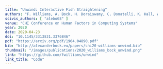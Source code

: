 ```yaml
---
title: "Unwind: Interactive Fish Straightening"
authors: "F. Williams, A. Bock, H. Doraiswamy, C. Donatelli, K. Hall, A. Summers, D. Panozzo, C. Silva"
scivis_authors: [ "alebo68" ]
venue: "CHI Conference on Human Factors in Computing Systems"
year: 2020
date: 2020-04-23
doi: "10.1145/3313831.3376846"
pdf: "https://arxiv.org/pdf/1904.04890.pdf"
bib: "http://alexanderbock.eu/papers/chi20-williams-unwind.bib"
thumbnail: "/images/publications/2020_williams_bock_unwind.png"
link: "https://github.com/fwilliams/unwind"
link_title: "Code"
---
```

